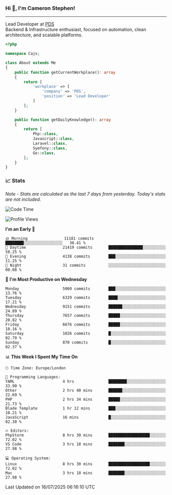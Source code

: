 ### Hi 👋, I'm Cameron Stephen!

---

Lead Developer at [PDS](https://prindatasolutions.co.uk)  
Backend & Infrastructure enthusiast, focused on automation, clean architecture, and scalable platforms.


```php
<?php

namespace Cajs;

class About extends Me
{
    public function getCurrentWorkplace(): array
    {
        return [
            'workplace' => [
                'company' => 'PDS',
                'position' => 'Lead Developer'
            ]
        ];
    }

    public function getDailyKnowledge(): array
    {
        return [
            Php::class,
            Javascript::class,
            Laravel::class,
            Symfony::class,
            Go::class,
        ];
    }
}
```

### 📈 Stats
<p><em>Note - Stats are calculated as the last 7 days from yesterday. Today's stats are not included.</em></p>


<!--START_SECTION:waka-->
![Code Time](http://img.shields.io/badge/Code%20Time-4%2C573%20hrs%2021%20mins-blue)

![Profile Views](http://img.shields.io/badge/Profile%20Views-0-blue)

**I'm an Early 🐤** 

```text
🌞 Morning                11181 commits       ████████░░░░░░░░░░░░░░░░░   30.41 % 
🌆 Daytime                21419 commits       ███████████████░░░░░░░░░░   58.25 % 
🌃 Evening                4138 commits        ███░░░░░░░░░░░░░░░░░░░░░░   11.25 % 
🌙 Night                  31 commits          ░░░░░░░░░░░░░░░░░░░░░░░░░   00.08 % 
```
📅 **I'm Most Productive on Wednesday** 

```text
Monday                   5060 commits        ███░░░░░░░░░░░░░░░░░░░░░░   13.76 % 
Tuesday                  6329 commits        ████░░░░░░░░░░░░░░░░░░░░░   17.21 % 
Wednesday                9151 commits        ██████░░░░░░░░░░░░░░░░░░░   24.89 % 
Thursday                 7657 commits        █████░░░░░░░░░░░░░░░░░░░░   20.82 % 
Friday                   6676 commits        █████░░░░░░░░░░░░░░░░░░░░   18.16 % 
Saturday                 1026 commits        █░░░░░░░░░░░░░░░░░░░░░░░░   02.79 % 
Sunday                   870 commits         █░░░░░░░░░░░░░░░░░░░░░░░░   02.37 % 
```


📊 **This Week I Spent My Time On** 

```text
🕑︎ Time Zone: Europe/London

💬 Programming Languages: 
YAML                     4 hrs               ████████░░░░░░░░░░░░░░░░░   33.90 % 
Other                    2 hrs 40 mins       ██████░░░░░░░░░░░░░░░░░░░   22.69 % 
PHP                      2 hrs 34 mins       █████░░░░░░░░░░░░░░░░░░░░   21.73 % 
Blade Template           1 hr 12 mins        ███░░░░░░░░░░░░░░░░░░░░░░   10.21 % 
JavaScript               16 mins             █░░░░░░░░░░░░░░░░░░░░░░░░   02.30 % 

🔥 Editors: 
PhpStorm                 8 hrs 30 mins       ██████████████████░░░░░░░   72.02 % 
VS Code                  3 hrs 18 mins       ███████░░░░░░░░░░░░░░░░░░   27.98 % 

💻 Operating System: 
Linux                    8 hrs 30 mins       ██████████████████░░░░░░░   72.02 % 
Mac                      3 hrs 18 mins       ███████░░░░░░░░░░░░░░░░░░   27.98 % 
```


 Last Updated on 16/07/2025 06:16:10 UTC
<!--END_SECTION:waka-->
